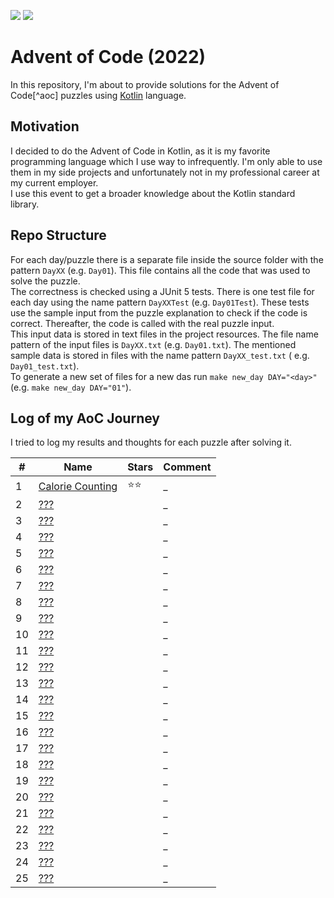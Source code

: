 ![](https://img.shields.io/static/v1?label=%F0%9F%93%85%20Completed%20Days&message=1&color=blue&style=flat-square)
![](https://img.shields.io/static/v1?label=%E2%AD%90%20Gained%20Stars&message=2&color=yellow&style=flat-square)

# Advent of Code (2022)

In this repository, I'm about to provide solutions for the Advent of Code[^aoc] puzzles using [Kotlin][kotlin] language.

## Motivation

I decided to do the Advent of Code in Kotlin, as it is my favorite programming language which I use way to infrequently.
I'm only
able to use them in my side projects and unfortunately not in my professional career at my current employer.  
I use this event to get a broader knowledge about the Kotlin standard library.

## Repo Structure

For each day/puzzle there is a separate file inside the source folder with the pattern `DayXX` (e.g. `Day01`). This file
contains
all the code that was used to solve the puzzle.  
The correctness is checked using a JUnit 5 tests. There is one test file for each day using the name
pattern `DayXXTest` (e.g.
`Day01Test`). These tests use the sample input from the puzzle explanation to check if the code is correct. Thereafter,
the
code is called with the real puzzle input.  
This input data is stored in text files in the project resources. The file name pattern of the input files
is `DayXX.txt`
(e.g. `Day01.txt`). The mentioned sample data is stored in files with the name pattern `DayXX_test.txt` (
e.g. `Day01_test.txt`).  
To generate a new set of files for a new das run `make new_day DAY="<day>"` (e.g. `make new_day DAY="01"`).

## Log of my AoC Journey

I tried to log my results and thoughts for each puzzle after solving it.

| #   | Name      | Stars | Comment |
| --- | --------- | ----- | ------- |
| 1   | [Calorie Counting][1]  | ⭐⭐    | _       |
| 2   | [???][2]  |       | _       |
| 3   | [???][3]  |       | _       |
| 4   | [???][4]  |       | _       |
| 5   | [???][5]  |       | _       |
| 6   | [???][6]  |       | _       |
| 7   | [???][7]  |       | _       |
| 8   | [???][8]  |       | _       |
| 9   | [???][9]  |       | _       |
| 10  | [???][10] |       | _       |
| 11  | [???][11] |       | _       |
| 12  | [???][12] |       | _       |
| 13  | [???][13] |       | _       |
| 14  | [???][14] |       | _       |
| 15  | [???][15] |       | _       |
| 16  | [???][16] |       | _       |
| 17  | [???][17] |       | _       |
| 18  | [???][18] |       | _       |
| 19  | [???][19] |       | _       |
| 20  | [???][20] |       | _       |
| 21  | [???][21] |       | _       |
| 22  | [???][22] |       | _       |
| 23  | [???][23] |       | _       |
| 24  | [???][24] |       | _       |
| 25  | [???][24] |       | _       |

[aoc]: https://adventofcode.com

[kotlin]: https://kotlinlang.org

[1]: https://adventofcode.com/2022/day/1

[2]: https://adventofcode.com/2022/day/2

[3]: https://adventofcode.com/2022/day/3

[4]: https://adventofcode.com/2022/day/4

[5]: https://adventofcode.com/2022/day/5

[6]: https://adventofcode.com/2022/day/6

[7]: https://adventofcode.com/2022/day/7

[8]: https://adventofcode.com/2022/day/8

[9]: https://adventofcode.com/2022/day/9

[10]: https://adventofcode.com/2022/day/10

[11]: https://adventofcode.com/2022/day/11

[12]: https://adventofcode.com/2022/day/12

[13]: https://adventofcode.com/2022/day/13

[14]: https://adventofcode.com/2022/day/14

[15]: https://adventofcode.com/2022/day/15

[16]: https://adventofcode.com/2022/day/16

[17]: https://adventofcode.com/2022/day/17

[18]: https://adventofcode.com/2022/day/18

[19]: https://adventofcode.com/2022/day/19

[20]: https://adventofcode.com/2022/day/20

[21]: https://adventofcode.com/2022/day/21

[22]: https://adventofcode.com/2022/day/22

[23]: https://adventofcode.com/2022/day/23

[24]: https://adventofcode.com/2022/day/24

[25]: https://adventofcode.com/2022/day/25
